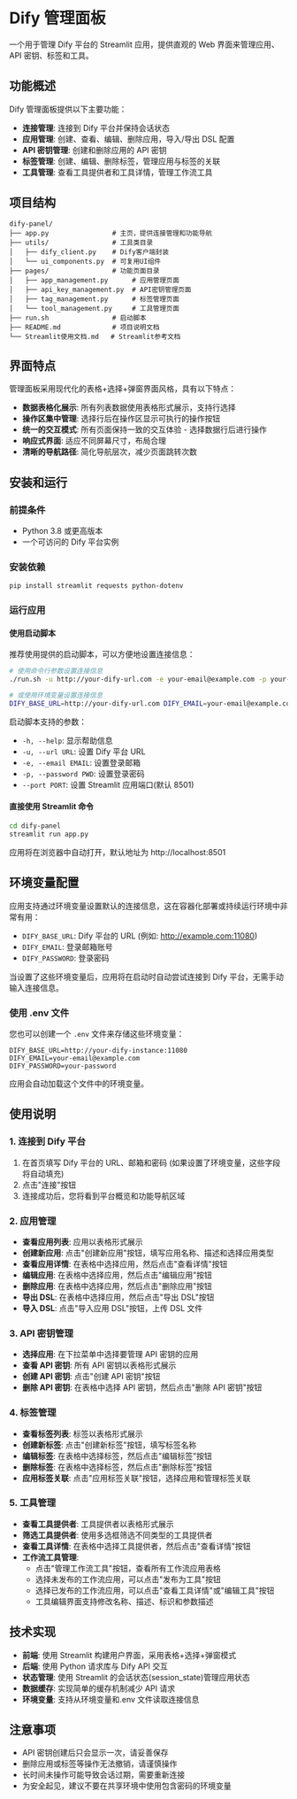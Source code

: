 # Dify 管理面板

一个用于管理 Dify 平台的 Streamlit 应用，提供直观的 Web 界面来管理应用、API 密钥、标签和工具。

## 功能概述

Dify 管理面板提供以下主要功能：

- **连接管理**: 连接到 Dify 平台并保持会话状态
- **应用管理**: 创建、查看、编辑、删除应用，导入/导出 DSL 配置
- **API 密钥管理**: 创建和删除应用的 API 密钥
- **标签管理**: 创建、编辑、删除标签，管理应用与标签的关联
- **工具管理**: 查看工具提供者和工具详情，管理工作流工具

## 项目结构

```
dify-panel/
├── app.py                # 主页，提供连接管理和功能导航
├── utils/                # 工具类目录
│   ├── dify_client.py    # Dify客户端封装
│   └── ui_components.py  # 可复用UI组件
├── pages/                # 功能页面目录
│   ├── app_management.py      # 应用管理页面
│   ├── api_key_management.py  # API密钥管理页面
│   ├── tag_management.py      # 标签管理页面
│   └── tool_management.py     # 工具管理页面
├── run.sh                # 启动脚本
├── README.md             # 项目说明文档
└── Streamlit使用文档.md   # Streamlit参考文档
```

## 界面特点

管理面板采用现代化的表格+选择+弹窗界面风格，具有以下特点：

- **数据表格化展示**: 所有列表数据使用表格形式展示，支持行选择
- **操作区集中管理**: 选择行后在操作区显示可执行的操作按钮
- **统一的交互模式**: 所有页面保持一致的交互体验 - 选择数据行后进行操作
- **响应式界面**: 适应不同屏幕尺寸，布局合理
- **清晰的导航路径**: 简化导航层次，减少页面跳转次数

## 安装和运行

### 前提条件

- Python 3.8 或更高版本
- 一个可访问的 Dify 平台实例

### 安装依赖

```bash
pip install streamlit requests python-dotenv
```

### 运行应用

#### 使用启动脚本

推荐使用提供的启动脚本，可以方便地设置连接信息：

```bash
# 使用命令行参数设置连接信息
./run.sh -u http://your-dify-url.com -e your-email@example.com -p your-password

# 或使用环境变量设置连接信息
DIFY_BASE_URL=http://your-dify-url.com DIFY_EMAIL=your-email@example.com DIFY_PASSWORD=your-password ./run.sh
```

启动脚本支持的参数：

- `-h, --help`: 显示帮助信息
- `-u, --url URL`: 设置 Dify 平台 URL
- `-e, --email EMAIL`: 设置登录邮箱
- `-p, --password PWD`: 设置登录密码
- `--port PORT`: 设置 Streamlit 应用端口(默认 8501)

#### 直接使用 Streamlit 命令

```bash
cd dify-panel
streamlit run app.py
```

应用将在浏览器中自动打开，默认地址为 http://localhost:8501

## 环境变量配置

应用支持通过环境变量设置默认的连接信息，这在容器化部署或持续运行环境中非常有用：

- `DIFY_BASE_URL`: Dify 平台的 URL (例如: http://example.com:11080)
- `DIFY_EMAIL`: 登录邮箱账号
- `DIFY_PASSWORD`: 登录密码

当设置了这些环境变量后，应用将在启动时自动尝试连接到 Dify 平台，无需手动输入连接信息。

### 使用 .env 文件

您也可以创建一个 `.env` 文件来存储这些环境变量：

```
DIFY_BASE_URL=http://your-dify-instance:11080
DIFY_EMAIL=your-email@example.com
DIFY_PASSWORD=your-password
```

应用会自动加载这个文件中的环境变量。

## 使用说明

### 1. 连接到 Dify 平台

1. 在首页填写 Dify 平台的 URL、邮箱和密码 (如果设置了环境变量，这些字段将自动填充)
2. 点击"连接"按钮
3. 连接成功后，您将看到平台概览和功能导航区域

### 2. 应用管理

- **查看应用列表**: 应用以表格形式展示
- **创建新应用**: 点击"创建新应用"按钮，填写应用名称、描述和选择应用类型
- **查看应用详情**: 在表格中选择应用，然后点击"查看详情"按钮
- **编辑应用**: 在表格中选择应用，然后点击"编辑应用"按钮
- **删除应用**: 在表格中选择应用，然后点击"删除应用"按钮
- **导出 DSL**: 在表格中选择应用，然后点击"导出 DSL"按钮
- **导入 DSL**: 点击"导入应用 DSL"按钮，上传 DSL 文件

### 3. API 密钥管理

- **选择应用**: 在下拉菜单中选择要管理 API 密钥的应用
- **查看 API 密钥**: 所有 API 密钥以表格形式展示
- **创建 API 密钥**: 点击"创建 API 密钥"按钮
- **删除 API 密钥**: 在表格中选择 API 密钥，然后点击"删除 API 密钥"按钮

### 4. 标签管理

- **查看标签列表**: 标签以表格形式展示
- **创建新标签**: 点击"创建新标签"按钮，填写标签名称
- **编辑标签**: 在表格中选择标签，然后点击"编辑标签"按钮
- **删除标签**: 在表格中选择标签，然后点击"删除标签"按钮
- **应用标签关联**: 点击"应用标签关联"按钮，选择应用和管理标签关联

### 5. 工具管理

- **查看工具提供者**: 工具提供者以表格形式展示
- **筛选工具提供者**: 使用多选框筛选不同类型的工具提供者
- **查看工具详情**: 在表格中选择工具提供者，然后点击"查看详情"按钮
- **工作流工具管理**:
  - 点击"管理工作流工具"按钮，查看所有工作流应用表格
  - 选择未发布的工作流应用，可以点击"发布为工具"按钮
  - 选择已发布的工作流应用，可以点击"查看工具详情"或"编辑工具"按钮
  - 工具编辑界面支持修改名称、描述、标识和参数描述

## 技术实现

- **前端**: 使用 Streamlit 构建用户界面，采用表格+选择+弹窗模式
- **后端**: 使用 Python 请求库与 Dify API 交互
- **状态管理**: 使用 Streamlit 的会话状态(session_state)管理应用状态
- **数据缓存**: 实现简单的缓存机制减少 API 请求
- **环境变量**: 支持从环境变量和.env 文件读取连接信息

## 注意事项

- API 密钥创建后只会显示一次，请妥善保存
- 删除应用或标签等操作无法撤销，请谨慎操作
- 长时间未操作可能导致会话过期，需要重新连接
- 为安全起见，建议不要在共享环境中使用包含密码的环境变量

